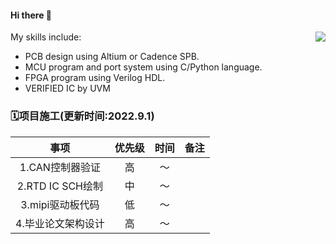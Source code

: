 #### Hi there 👋
<img src="https://github-readme-stats.vercel.app/api?username=simonire&show_icons=true&count_private=true&hide_rank=true&include_all_commits=true" align="right">
My skills include: 

+ PCB design using Altium or Cadence SPB.
+ MCU program and port system using C/Python language.
+ FPGA program using Verilog HDL.
+ VERIFIED IC by UVM 

### 🗓项目施工(更新时间:2022.9.1)
|事项|优先级|时间|备注|
|:----:|:----:|:----:|:----:|
|1.CAN控制器验证|高|～||
|2.RTD IC SCH绘制|中|～||
|3.mipi驱动板代码|低|～||
|4.毕业论文架构设计|高|～||
